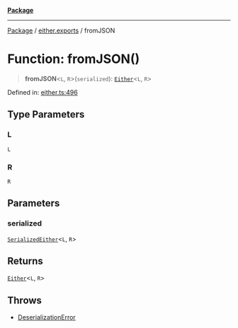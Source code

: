 [**Package**](../../README.md)

***

[Package](../../modules.md) / [either.exports](../README.md) / fromJSON

# Function: fromJSON()

> **fromJSON**\<`L`, `R`\>(`serialized`): [`Either`](../type-aliases/Either.md)\<`L`, `R`\>

Defined in: [either.ts:496](https://github.com/AlexXanderGrib/monads-io/blob/88cc2f22cfbd8717d7e52da6913dd270216344b1/src/either.ts#L496)

## Type Parameters

### L

`L`

### R

`R`

## Parameters

### serialized

[`SerializedEither`](../type-aliases/SerializedEither.md)\<`L`, `R`\>

## Returns

[`Either`](../type-aliases/Either.md)\<`L`, `R`\>

## Throws

- [DeserializationError](../../index/classes/DeserializationError.md)
